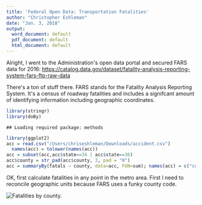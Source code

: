 ```yaml
---
title: 'Federal Open Data: Transportation Fatalities'
author: "Christopher Eshleman"
date: "Jan. 3, 2018" 
output:
  word_document: default
  pdf_document: default
  html_document: default
---
```




Alright, I went to the Administration's open data portal and secured FARS data for 2016: https://catalog.data.gov/dataset/fatality-analysis-reporting-system-fars-ftp-raw-data

There's a ton of stuff there. FARS stands for the Fatality Analysis Reporting System. It's a census of roadway fatalities and includes a signifcant amount of identifying information including geographic coordinates. 


```r
library(stringr) 
library(doBy) 
```

```
## Loading required package: methods
```

```r
library(ggplot2) 
acc = read.csv("/Users/chriseshleman/Downloads/accident.csv") 
  names(acc) = tolower(names(acc)) 
acc = subset(acc,acc$state==34 | acc$state==36) 
acc$county = str_pad(acc$county, 3, pad = "0") 
acc = summaryBy(fatals ~ county, data=acc, FUN=sum); names(acc) = c("county","fatals")
```

OK, first calculate fatalities in any point in the metro area. First I need to reconcile geographic units because FARS uses a funky county code. 

![Fatalities by county.]({{site.baseurl}}/images/Fatalities.png)
